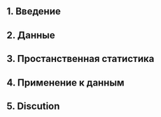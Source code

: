 ## 1.  Введение

## 2.  Данные

## 3. Простанственная статистика

## 4. Применение к данным

## 5. Discution
